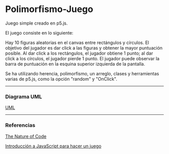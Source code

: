 # Polimorfismo-Juego
Juego simple creado en p5.js.

El juego consiste en lo siguiente:

Hay 10 figuras aleatorias en el canvas entre rectángulos y círculos. El objetivo del jugador es dar click a las figuras y obtener la mayor puntuación posible. Al dar click a los rectángulos, el jugador obtiene 1 punto; al dar click a los círculos, el jugador pierde 1 punto.
El jugador puede observar la barra de puntuación en la esquina superior izquierda de la pantalla.

Se ha utilizando herencia, polimorfismo, un arreglo, clases y herramientas varias de p5.js, como la opción "random" y "OnClick".

----

### **Diagrama UML**

[UML](https://drive.google.com/file/d/1UCPHEye-RaTerPF0wHgi7Yp6c7UkU0U7/view?usp=sharing)

----

### **Referencias**

[The Nature of Code](https://natureofcode.com/book/introduction/)

[Introducción a JavaScript para hacer un juego](https://www.youtube.com/watch?v=uzCr4-SQvas&list=PLN9W6BC54TJLlH57qvG2aN9F99xaAk6Df)

